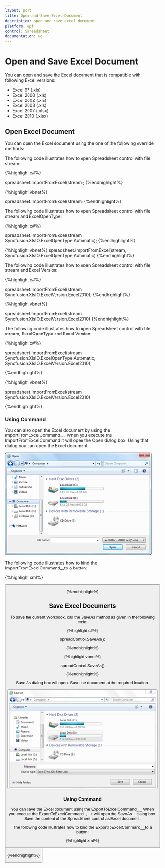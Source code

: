 ```yaml
---
layout: post
title: Open-and-Save-Excel-Document
description: open and save excel document
platform: wpf
control: Spreadsheet
documentation: ug
---
```


# Open and Save Excel Document

You can open and save the Excel document that is compatible with following Excel versions:

* Excel 97 (.xls)
* Excel 2000 (.xls)
* Excel 2002 (.xls)
* Excel 2003 (.xls)
* Excel 2007 (.xlsx)
* Excel 2010 (.xlsx)



## Open Excel Document

You can open the Excel document using the one of the following override methods:

The following code illustrates how to open Spreadsheet control with file stream:

{%highlight c#%}

spreadsheet.ImportFromExcel(stream);
{%endhighlight%}

{%highlight vbnet%}

 spreadsheet.ImportFromExcel(stream)
{%endhighlight%}



The following code illustrates how to open Spreadsheet control with file stream and ExcelOpenType:

{%highlight c#%}

spreadsheet.ImportFromExcel(stream, Syncfusion.XlsIO.ExcelOpenType.Automatic);
{%endhighlight%}

{%highlight vbnet%}
spreadsheet.ImportFromExcel(stream, Syncfusion.XlsIO.ExcelOpenType.Automatic)
{%endhighlight%}



The following code illustrates how to open Spreadsheet control with file stream and Excel Version:


{%highlight c#%}

spreadsheet.ImportFromExcel(stream, Syncfusion.XlsIO.ExcelVersion.Excel2010);
{%endhighlight%}


{%highlight vbnet%}

spreadsheet.ImportFromExcel(stream, Syncfusion.XlsIO.ExcelVersion.Excel2010)
{%endhighlight%}



The following code illustrates how to open Spreadsheet control with file stream, ExcelOpenType and Excel Version:


{%highlight c#%}


spreadsheet.ImportFromExcel(stream, Syncfusion.XlsIO.ExcelOpenType.Automatic, Syncfusion.XlsIO.ExcelVersion.Excel2010);

{%endhighlight%}

{%highlight vbnet%}


spreadsheet.ImportFromExcel(stream, Syncfusion.XlsIO.ExcelVersion.Excel2010)


{%endhighlight%}



### Using Command 

You can also open the Excel document by using the ImportFromExcelCommand_._ When you execute the ImportFromExcelCommand it will open the Open dialog box. Using that dialog you can open the Excel document. 



![](Open-and-Save-Excel-Document_images/Open-and-Save-Excel-Document_img1.png)





The following code illustrates how to bind the ImportFromExcelCommand__to a button: 

{%highlight xml%}



<Button Command="{Binding Path= ImportFromExcelCommand}"/>

{%endhighlight%}

## Save Excel Documents

To save the current Workbook, call the _SaveAs_ method as given in the following code:



{%highlight c#%}

spreadControl.SaveAs();

{%endhighlight%}

{%highlight vbnet%}


spreadControl.SaveAs()

{%endhighlight%}



Save As dialog box will open. Save the document at the required location.  



![](Open-and-Save-Excel-Document_images/Open-and-Save-Excel-Document_img2.png)





### Using Command

You can save the Excel document using the ExportToExcelCommand_._ When you execute the ExportToExcelCommand_,_ it will open the SaveAs__dialog box. Save the content of the Spreadsheet control as Excel document.

The following code illustrates how to bind the ExportToExcelCommand__to a button: 

{%highlight xml%}



<Button Command="{Binding Path= ExportToExcelCommand}"/>

{%endhighlight%}

